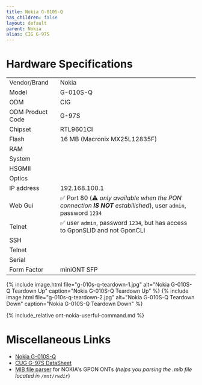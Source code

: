 ```yaml
---
title: Nokia G-010S-Q
has_children: false
layout: default
parent: Nokia
alias: CIG G-97S
---
```


# Hardware Specifications

|                  |                                                                                                                   |
| ---------------- | ----------------------------------------------------------------------------------------------------------------- |
| Vendor/Brand     | Nokia                                                                                                             |
| Model            | G-010S-Q                                                                                                          |
| ODM              | CIG                                                                                                               |
| ODM Product Code | G-97S                                                                                                             |
| Chipset          | RTL9601CI                                                                                                         |
| Flash            | 16 MB (Macronix MX25L12835F)                                                                                      |
| RAM              |                                                                                                                   |
| System           |                                                                                                                   |
| HSGMII           |                                                                                                                   |
| Optics           |                                                                                                                   |
| IP address       | 192.168.100.1                                                                                                     |
| Web Gui          | ✅ Port 80 (⚠️ *only available when the PON connection **IS NOT** estabilished*), user `admin`, password `1234` |
| Telnet           | ✅ user `admin`, password `1234`, but has access to GponSLID and not GponCLI                                      |
| SSH              |                                                                                                                   |
| Telnet           |                                                                                                                   |
| Serial           |                                                                                                                   |
| Form Factor      | miniONT SFP                                                                                                       |

{% include image.html file="g-010s-q-teardown-1.jpg" alt="Nokia G-010S-Q Teardown Up" caption="Nokia G-010S-Q Teardown Up" %}
{% include image.html file="g-010s-q-teardown-2.jpg" alt="Nokia G-010S-Q Teardown Down" caption="Nokia G-010S-Q Teardown Down" %}

{% include_relative ont-nokia-userful-command.md %}

# Miscellaneous Links

- [Nokia G-010S-Q](https://github.com/Anime4000/RTL960x/issues/52)
- [CUG G-97S DataSheet](https://www.cigtech.com/wp-content/uploads/2018/09/G-97S_DataSheet_V2.pdf)
- [MIB file parser](https://github.com/nanomad/nokia-ont-mib-parser) for NOKIA's GPON ONTs (*helps you parsing the .mib file located in `/mnt/rwdir`*)


